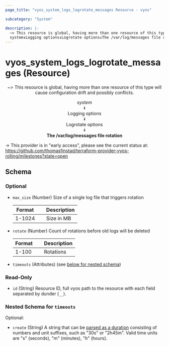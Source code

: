 ```yaml
---
page_title: "vyos_system_logs_logrotate_messages Resource - vyos"

subcategory: "System"

description: |- 
  ~> This resource is global, having more than one resource of this type will cause configuration drift and possibly conflicts.
  system⯯Logging options⯯Logrotate options⯯The /var/log/messages file rotation
---
```


# vyos_system_logs_logrotate_messages (Resource)
<center>

~> This resource is global, having more than one resource of this type will cause configuration drift and possibly conflicts.

*system*  
⯯  
Logging options  
⯯  
Logrotate options  
⯯  
**The /var/log/messages file rotation**


</center>

-> This provider is in "early access", please see the current status at: https://github.com/thomasfinstad/terraform-provider-vyos-rolling/milestones?state=open

## Schema

### Optional

- `max_size` (Number) Size of a single log file that triggers rotation

    |Format  &emsp;|Description  |
    |----------|---------------|
    |1-1024  &emsp;|Size in MB   |
- `rotate` (Number) Count of rotations before old logs will be deleted

    |Format  &emsp;|Description  |
    |----------|---------------|
    |1-100   &emsp;|Rotations    |
- `timeouts` (Attributes) (see [below for nested schema](#nestedatt--timeouts))

### Read-Only

- `id` (String) Resource ID, full vyos path to the resource with each field separated by dunder (`__`).

<a id="nestedatt--timeouts"></a>
### Nested Schema for `timeouts`

Optional:

- `create` (String) A string that can be [parsed as a duration](https://pkg.go.dev/time#ParseDuration) consisting of numbers and unit suffixes, such as &#34;30s&#34; or &#34;2h45m&#34;. Valid time units are &#34;s&#34; (seconds), &#34;m&#34; (minutes), &#34;h&#34; (hours).  
